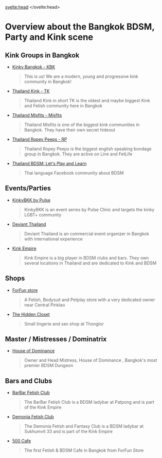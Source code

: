 <script lang="ts">
  import Contact from '$lib/Contact.svelte';
</script>

<svelte:head>
	<title>KinkyBangkok Events</title>
	<meta name="description" content="Overview about Kinky/BDSM/Fetish Communities in Bangkok" />
</svelte:head>

# Overview about the Bangkok BDSM, Party and Kink scene

## Kink Groups in Bangkok

- [Kinky Bangkok - KBK](/communities/KinkyBangkok)
  > This is us! We are a modern, young and progressive kink community in Bangkok!
- [Thailand Kink - TK](/communities/ThailandKink)
  > Thailand Kink in short TK is the oldest and maybe biggest Kink and Fetish community here in Bangkok
- [Thailand Misfits - Misfits](/communities/ThailandMisfits)
  > Thailand Misfits is one of the biggest kink communities in Bangkok. They have their own secret hideout
- [Thailand Ropey Peeps - RP](/communities/ThailandRopeyPeeps)
  > Thailand Ropey Peeps is the biggest english speaking bondage group in Bangkok. They are active on Line and FetLife
- [Thailand BDSM: Let's Play and Learn](https://www.facebook.com/ThailandBDSMV1/)
  > Thai language Facebook community about BDSM

## Events/Parties

- [KinkyBKK by Pulse](/communities/PulseKinkyBKK) 
  > KinkyBKK is an event series by Pulse Clinic and targets the kinky LGBT+ community
- [Deviant Thailand](/communities/DeviantThailand)  
  > Deviant Thailand is an commercial event organizer in Bangkok with international experience
- [Kink Empire](/communities/KinkEmpire)  
  > Kink Empire is a big player in BDSM clubs and bars. They own several locations in Thailand and are dedicated to Kink and BDSM


## Shops

- [ForFun store](/communities/ForFun) 
  > A Fetish, Bodysuit and Petplay store with a very dedicated owner near Central Pinklao

- [The Hidden Closet](/communities/HiddenCloset)
  > Small lingerie and sex shop at Thonglor

## Master / Mistresses / Dominatrix

- [House of Dominance](/communities/HouseOfDominance)
  > Owner and Head Mistress, House of Dominance , Bangkok's most premier BDSM Dungeon 

## Bars and Clubs

- [BarBar Fetish Club](/communities/BarBar)  
  > The BarBar Fetish Club is a BDSM ladybar at Patpong and is part of the Kink Empire

- [Demonia Fetish Club](/communities/Demonia)  
  > The Demonia Fetish and Fantasy Club is a BDSM ladybar at Sukhumvit 33 and is part of the Kink Empire

- [500 Cafe](/communities/500Cafe)  
  > The first Fetish & BDSM Cafe in Bangkok from ForFun Store

<Contact />